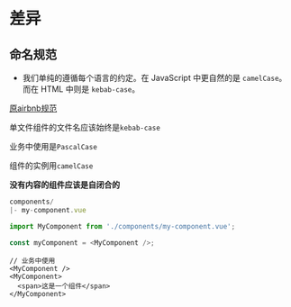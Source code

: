 # 差异

## 命名规范
- 我们单纯的遵循每个语言的约定。在 JavaScript 中更自然的是 `camelCase`。而在 HTML 中则是 `kebab-case`。

[原airbnb规范](https://github.com/airbnb/javascript#naming--filename-matches-export)

单文件组件的文件名应该始终是`kebab-case`

业务中使用是`PascalCase`

组件的实例用`camelCase`

**没有内容的组件应该是自闭合的**

```js
components/
|- my-component.vue

import MyComponent from './components/my-component.vue';

const myComponent = <MyComponent />;
```

```vue
// 业务中使用 
<MyComponent />
<MyComponent>
  <span>这是一个组件</span>
</MyComponent>
```
